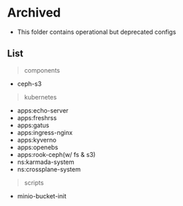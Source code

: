# Archived

- This folder contains operational but deprecated configs

## List

> components

- ceph-s3

> kubernetes

- apps:echo-server
- apps:freshrss
- apps:gatus
- apps:ingress-nginx
- apps:kyverno
- apps:openebs
- apps:rook-ceph(w/ fs & s3)
- ns:karmada-system
- ns:crossplane-system

> scripts

- minio-bucket-init
